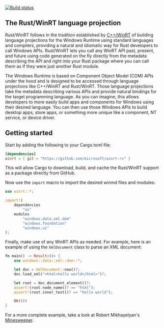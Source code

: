[![Build status](https://github.com/microsoft/winrt-rs/workflows/Build%20and%20Test/badge.svg)](https://github.com/microsoft/winrt-rs/actions)

## The Rust/WinRT language projection

Rust/WinRT follows in the tradition established by [C++/WinRT](https://github.com/microsoft/cppwinrt) of building language projections for the Windows Runtime using standard languages and compilers, providing a natural and idiomatic way for Rust developers to call Windows APIs. Rust/WinRT lets you call any WinRT API past, present, and future using code generated on the fly directly from the metadata describing the API and right into your Rust package where you can call them as if they were just another Rust module.

The Windows Runtime is based on Component Object Model (COM) APIs under the hood and is designed to be accessed through language projections like C++/WinRT and Rust/WinRT. Those language projections take the metadata describing various APIs and provide natural bindings for the target programming language. As you can imagine, this allows developers to more easily build apps and components for Windows using their desired language. You can then use those Windows APIs to build desktop apps, store apps, or something more unique like a component, NT service, or device driver.

## Getting started

Start by adding the following to your Cargo.toml file:

```toml
[dependencies]
winrt = { git = "https://github.com/microsoft/winrt-rs" }
```

This will allow Cargo to download, build, and cache the Rust/WinRT support as a package directly from GitHub.

Now use the `import` macro to import the desired winmd files and modules:

```rust
use winrt::*;

import!(
    dependencies
        "os"
    modules
        "windows.data.xml.dom"
        "windows.foundation"
        "windows.ui"
);
```

Finally, make use of any WinRT APIs as needed. For example, here is an example of using the `XmlDocument` class to parse an XML document:

```rust
fn main() -> Result<()> {
    use windows::data::xml::dom::*;

    let doc = XmlDocument::new()?;
    doc.load_xml("<html>hello world</html>")?;

    let root = doc.document_element()?;
    assert!(root.node_name()? == "html");
    assert!(root.inner_text()? == "hello world");

    Ok(())
}
```

For a more complete example, take a look at Robert Mikhayelyan's [Minesweeper](https://github.com/robmikh/minesweeper-rs).
